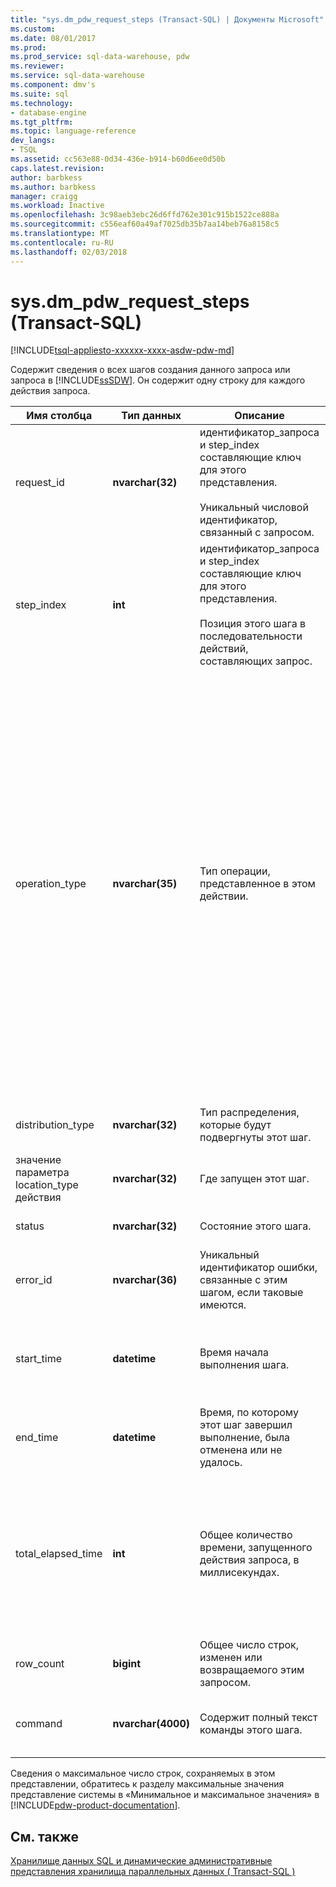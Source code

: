 ```yaml
---
title: "sys.dm_pdw_request_steps (Transact-SQL) | Документы Microsoft"
ms.custom: 
ms.date: 08/01/2017
ms.prod: 
ms.prod_service: sql-data-warehouse, pdw
ms.reviewer: 
ms.service: sql-data-warehouse
ms.component: dmv's
ms.suite: sql
ms.technology:
- database-engine
ms.tgt_pltfrm: 
ms.topic: language-reference
dev_langs:
- TSQL
ms.assetid: cc563e88-0d34-436e-b914-b60d6ee0d50b
caps.latest.revision: 
author: barbkess
ms.author: barbkess
manager: craigg
ms.workload: Inactive
ms.openlocfilehash: 3c98aeb3ebc26d6ffd762e301c915b1522ce888a
ms.sourcegitcommit: c556eaf60a49af7025db35b7aa14beb76a8158c5
ms.translationtype: MT
ms.contentlocale: ru-RU
ms.lasthandoff: 02/03/2018
---
```

# <a name="sysdmpdwrequeststeps-transact-sql"></a>sys.dm_pdw_request_steps (Transact-SQL)
[!INCLUDE[tsql-appliesto-xxxxxx-xxxx-asdw-pdw-md](../../includes/tsql-appliesto-xxxxxx-xxxx-asdw-pdw-md.md)]

  Содержит сведения о всех шагов создания данного запроса или запроса в [!INCLUDE[ssSDW](../../includes/sssdw-md.md)]. Он содержит одну строку для каждого действия запроса.  
  
|Имя столбца|Тип данных|Описание|Диапазон|  
|-----------------|---------------|-----------------|-----------|  
|request_id|**nvarchar(32)**|идентификатор_запроса и step_index составляющие ключ для этого представления.<br /><br /> Уникальный числовой идентификатор, связанный с запросом.|В разделе request_id в [sys.dm_pdw_exec_requests &#40; Transact-SQL &#41; ](../../relational-databases/system-dynamic-management-views/sys-dm-pdw-exec-requests-transact-sql.md).|  
|step_index|**int**|идентификатор_запроса и step_index составляющие ключ для этого представления.<br /><br /> Позиция этого шага в последовательности действий, составляющих запрос.|0 (n-1) для запроса с n шагов.|  
|operation_type|**nvarchar(35)**|Тип операции, представленное в этом действии.|**Операций плана запросов DMS:** «ReturnOperation», «PartitionMoveOperation», «MoveOperation», «BroadcastMoveOperation», «ShuffleMoveOperation», «TrimMoveOperation», «CopyOperation», «DistributeReplicatedTableMoveOperation»<br /><br /> **Операции план запроса SQL:** «OnOperation», «RemoteOperation»<br /><br /> **Другие операции плана запроса:** «MetaDataCreateOperation», «RandomIDOperation»<br /><br /> **Внешние операции для операций чтения:** «HadoopShuffleOperation», «HadoopRoundRobinOperation», «HadoopBroadcastOperation»<br /><br /> **Внешние операции для MapReduce:** «HadoopJobOperation», «HdfsDeleteOperation»<br /><br /> **Внешние операции для записи:** «ExternalExportDistributedOperation», «ExternalExportReplicatedOperation», «ExternalExportControlOperation»<br /><br /> Дополнительные сведения см. в разделе «Основные сведения о планов запросов» в [!INCLUDE[pdw-product-documentation](../../includes/pdw-product-documentation-md.md)].|  
|distribution_type|**nvarchar(32)**|Тип распределения, которые будут подвергнуты этот шаг.|'AllNodes', 'AllDistributions', 'AllComputeNodes', 'ComputeNode', 'Distribution', 'SubsetNodes', 'SubsetDistributions', 'Unspecified'|  
|значение параметра location_type действия|**nvarchar(32)**|Где запущен этот шаг.|'Compute', 'Control', 'DMS'|  
|status|**nvarchar(32)**|Состояние этого шага.|Ожидающие выполнения завершения, не удалось, UndoFailed, PendingCancel отменено, отменены, прервана|  
|error_id|**nvarchar(36)**|Уникальный идентификатор ошибки, связанные с этим шагом, если таковые имеются.|В разделе error_id из [sys.dm_pdw_errors &#40; Transact-SQL &#41; ](../../relational-databases/system-dynamic-management-views/sys-dm-pdw-errors-transact-sql.md). Имеет значение NULL, если не возникло ошибок.|  
|start_time|**datetime**|Время начала выполнения шага.|Меньше или равно значению текущего времени и размером менее end_compile_time запроса, к которому принадлежит этот шаг. Дополнительные сведения о запросах см. в разделе [sys.dm_pdw_exec_requests &#40; Transact-SQL &#41; ](../../relational-databases/system-dynamic-management-views/sys-dm-pdw-exec-requests-transact-sql.md).|  
|end_time|**datetime**|Время, по которому этот шаг завершил выполнение, была отменена или не удалось.|Меньше или равно значению текущего времени и размером менее start_time. Значение NULL для шагов, которые в настоящее время выполнения или в очереди.|  
|total_elapsed_time|**int**|Общее количество времени, запущенного действия запроса, в миллисекундах.|Между 0 и разницу между end_time и start_time. 0 для шаги в очереди.<br /><br /> Если total_elapsed_time превышает максимальное значение для целого числа, total_elapsed_time продолжает оставаться максимальное значение. Это условие будет создавать предупреждение «превышено максимальное значение.»<br /><br /> Максимальное значение в миллисекундах соответствует 24.8 дней.|  
|row_count|**bigint**|Общее число строк, изменен или возвращаемого этим запросом.|0 для действия, которые не изменить или возвращать данные. В противном случае — количество обработанных строк.|  
|command|**nvarchar(4000)**|Содержит полный текст команды этого шага.|Любая строка допустимым запросом для шага. Имеет значение NULL, если операция имеет тип MetaDataCreateOperation. Если более 4000 символов усекаются.|  
  
 Сведения о максимальное число строк, сохраняемых в этом представлении, обратитесь к разделу максимальные значения представление системы в «Минимальное и максимальное значения» в [!INCLUDE[pdw-product-documentation](../../includes/pdw-product-documentation-md.md)].  
  
## <a name="see-also"></a>См. также  
 [Хранилище данных SQL и динамические административные представления хранилища параллельных данных &#40; Transact-SQL &#41;](../../relational-databases/system-dynamic-management-views/sql-and-parallel-data-warehouse-dynamic-management-views.md)  
  
  
